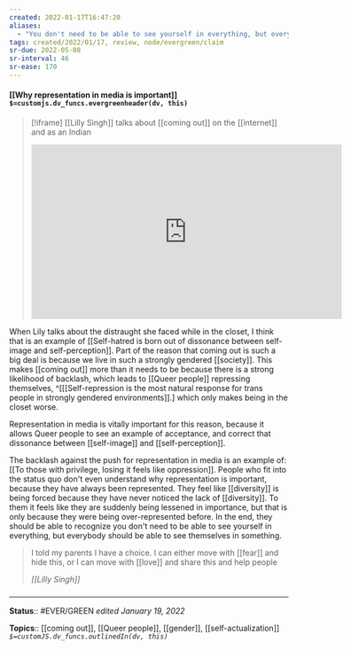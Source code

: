 ```yaml
---
created: 2022-01-17T16:47:20 
aliases:
  - "You don't need to be able to see yourself in everything, but everybody should be able to see themselves in something"
tags: created/2022/01/17, review, node/evergreen/claim
sr-due: 2022-05-08
sr-interval: 46
sr-ease: 170
---
```


#### [[Why representation in media is important]] `$=customjs.dv_funcs.evergreenheader(dv, this)`
> [!iframe] [[Lilly Singh]] talks about [[coming out]] on the [[internet]] and as an Indian
> 
> <iframe width="560" height="315" src="https://www.youtube.com/embed/UZSwDZ72Lp8?start=2820" title="YouTube video player" frameborder="0" allow="accelerometer; autoplay; clipboard-write; encrypted-media; gyroscope; picture-in-picture" allowfullscreen></iframe>

When Lily talks about the distraught she faced while in the closet,
I think that is an example of 
[[Self-hatred is born out of dissonance between self-image and self-perception]]. 
Part of the reason that coming out is such a big deal is because we live in such a strongly gendered [[society]]. 
This makes [[coming out]] more than it needs to be because there is a strong likelihood of backlash, which leads to [[Queer people]] repressing themselves,
^[[[Self-repression is the most natural response for trans people in strongly gendered environments]].]
which only makes being in the closet worse.

Representation in media is vitally important for this reason, because it allows Queer people to see an example of acceptance, 
and correct that dissonance between [[self-image]] and [[self-perception]].

The backlash against the push for representation in media is an example of: [[To those with privilege, losing it feels like oppression]].
People who fit into the status quo don't even understand why representation is important, because they have always been represented.
They feel like [[diversity]] is being forced because they have never noticed the lack of [[diversity]].
To them it feels like they are suddenly being lessened in importance, but that is only because they were being over-represented before.
In the end, they should be able to recognize
you don't need to be able to see yourself in everything, but everybody should be able to see themselves in something.

> I told my parents I have a choice. I can either move with [[fear]] and hide this, or I can move with [[love]] and share this and help people
>
> <cite>[[Lilly Singh]]</cite>
### <hr class="footnote"/>

**Status**:: #EVER/GREEN 
*edited January 19, 2022*

**Topics**:: [[coming out]], [[Queer people]], [[gender]], [[self-actualization]]
*`$=customJS.dv_funcs.outlinedIn(dv, this)`*
